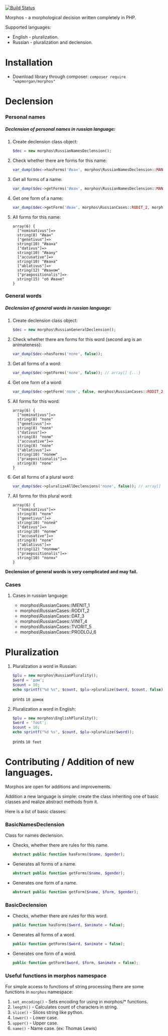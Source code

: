 [![Build Status](https://travis-ci.org/wapmorgan/Morphos.svg)](https://travis-ci.org/wapmorgan/Morphos)

Morphos - a morphological decision written completely in PHP.

Supported languages:

* English - pluralization.
* Russian - pluralization and declension.

# Installation

* Download library through composer:
    `composer require "wapmorgan/morphos"`

# Declension
### Personal names

##### Declension of personal names in russian language:

1. Create declension class object:
    ```php
    $dec = new morphos\RussianNamesDeclension();
    ```

2. Check whether there are forms for this name:
    ```php
    var_dump($dec->hasForms('Иван', morphos\RussianNamesDeclension::MAN)); // true
    ```

3. Get all forms of a name:
    ```php
    var_dump($dec->getForms('Иван', morphos\RussianNamesDeclension::MAN)); // array[] {...}
    ```

4. Get one form of a name:
    ```php
    var_dump($dec->getForm('Иван', morphos\RussianCases::RODIT_2, morphos\RussianNamesDeclension::MAN)); // Ивана
    ```

5. All forms for this name:
    ```
    array(6) {
      ["nominativus"]=>
      string(8) "Иван"
      ["genetivus"]=>
      string(10) "Ивана"
      ["dativus"]=>
      string(10) "Ивану"
      ["accusative"]=>
      string(10) "Ивана"
      ["ablativus"]=>
      string(12) "Иваном"
      ["praepositionalis"]=>
      string(15) "об Иване"
    }
    ```

### General words

##### Declension of general words in russian language:

1. Create declension class object:
    ```php
    $dec = new morphos\RussianGeneralDeclension();
    ```
    
2. Check whether there are forms for this word (second arg is an animateness):
    ```php
    var_dump($dec->hasForms('поле', false));
    ```
    
3. Get all forms of a word:
    ```php
    var_dump($dec->getForms('поле', false)); // array[] {...}
    ```

4. Get one form of a word:
    ```php
    var_dump($dec->getForm('поле', false, morphos\RussianCases::RODIT_2)); // поля
    ```
    
5. All forms for this word:
    ```
    array(6) {
      ["nominativus"]=>
      string(8) "поле"
      ["genetivus"]=>
      string(8) "поля"
      ["dativus"]=>
      string(8) "полю"
      ["accusative"]=>
      string(8) "поле"
      ["ablativus"]=>
      string(10) "полем"
      ["praepositionalis"]=>
      string(8) "поле"
    }
    ```
    
6. Get all forms of a plural word:
    ```php
    var_dump($dec->pluralizeAllDeclensions('поле', false)); // array[] {...}
    ```
    
7. All forms for this plural word:
    ```
    array(6) {
      ["nominativus"]=>
      string(8) "поля"
      ["genetivus"]=>
      string(10) "полей"
      ["dativus"]=>
      string(10) "полям"
      ["accusative"]=>
      string(8) "поля"
      ["ablativus"]=>
      string(12) "полями"
      ["praepositionalis"]=>
      string(10) "полях"
    }
    ```

**Declension of general words is very complicated and may fail.**

### Cases

1. Cases in russian language:

    * morphos\RussianCases::IMENIT_1
    * morphos\RussianCases::RODIT_2
    * morphos\RussianCases::DAT_3
    * morphos\RussianCases::VINIT_4
    * morphos\RussianCases::TVORIT_5
    * morphos\RussianCases::PRODLOJ_6


# Pluralization

1. Pluralization a word in Russian:
    ```php
    $plu = new morphos\RussianPlurality();
    $word = 'дом';
    $count = 10;
    echo sprintf("%d %s", $count, $plu->pluralize($word, $count, false)); // last argument - animateness
    ```
    prints `10 домов`

2. Pluralization a word in English:
    ```php
    $plu = new morphos\EnglishPlurality();
    $word = 'foot';
    $count = 10;
    echo sprintf("%d %s", $count, $plu->pluralize($word));
    ```
    prints `10 feet`

# Contributing / Addition of new languages.

Morphos are open for additions and improvements.

Addition a new language is simple: create the class inheriting one of basic classes and realize abstract methods from it.

Here is a list of basic classes:

### BasicNamesDeclension
Class for names declension.

* Checks, whether there are rules for this name.
  ```php
  abstract public function hasForms($name, $gender);
  ```

* Generates all forms of a name.
  ```php
  abstract public function getForms($name, $gender);
  ```

* Generates one form of a name.
  ```php
  abstract public function getForm($name, $form, $gender);
  ```

### BasicDeclension

* Checks, whether there are rules for this word.
  ```php
  public function hasForms($word, $animate = false);
  ```

* Generates all forms of a word.
  ```php
  public function getForms($word, $animate = false);
  ```

* Generates one form of a word.
  ```php
  public function getForm($word, $form, $animate = false);
  ```

### Useful functions in morphos namespace

For simple access to functions of string processing there are some functions in `morphos` namespace:

1. `set_encoding()` - Sets encoding for using in morphos/* functions.
2. `length()` - Calculates count of characters in string.
3. `slice()` - Slices string like python.
4. `lower()` - Lower case.
5. `upper()` - Upper case.
6. `name()` - Name case. (ex: Thomas Lewis)
